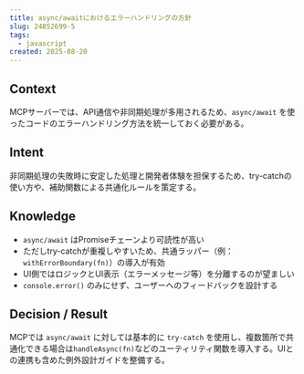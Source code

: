 ```yaml
---
title: async/awaitにおけるエラーハンドリングの方針
slug: 24852699-5
tags:
  - javascript
created: 2025-08-20
---
```



## Context


MCPサーバーでは、API通信や非同期処理が多用されるため、`async/await` を使ったコードのエラーハンドリング方法を統一しておく必要がある。


## Intent


非同期処理の失敗時に安定した処理と開発者体験を担保するため、try-catchの使い方や、補助関数による共通化ルールを策定する。


## Knowledge

- `async/await` はPromiseチェーンより可読性が高い
- ただしtry-catchが重複しやすいため、共通ラッパー（例：`withErrorBoundary(fn)`）の導入が有効
- UI側ではロジックとUI表示（エラーメッセージ等）を分離するのが望ましい
- `console.error()` のみにせず、ユーザーへのフィードバックを設計する

## Decision / Result


MCPでは `async/await` に対しては基本的に `try-catch` を使用し、複数箇所で共通化できる場合は`handleAsync(fn)`などのユーティリティ関数を導入する。UIとの連携も含めた例外設計ガイドを整備する。


